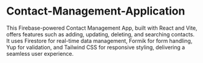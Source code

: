 # Contact-Management-Application
This Firebase-powered Contact Management App, built with React and Vite, offers features such as adding, updating, deleting, and searching contacts. It uses Firestore for real-time data management, Formik for form handling, Yup for validation, and Tailwind CSS for responsive styling, delivering a seamless user experience.
